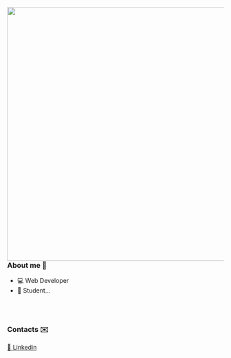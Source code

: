 
<img align="right" height="590em" src="https://raw.githubusercontent.com/gist/BrenoNLps/f6ead1027f2fcc653f80355a6d85a059/raw/1a602f5ece1810e72d042df0a196fb03cba96337/githubcard.svg"/>

### About me 👋


- 💻 Web Developer 
- 🌱 Student...


<br><br>
### Contacts ✉️

  <a href="https://www.linkedin.com/in/brenonlps" target="_blank">
  💾 Linkedin
  </a>


<!--

Here are some ideas to get you started:

- 🔭 I’m currently working on ...
- 🌱 I’m currently learning Java and PHP...
- 👯 I’m looking to collaborate on ...
- 🤔 I’m looking for help with ...
- 💬 Ask me about ...
- 📫 How to reach me: ...
- 😄 Pronouns: ...
- ⚡ Fun fact: ...
-->

